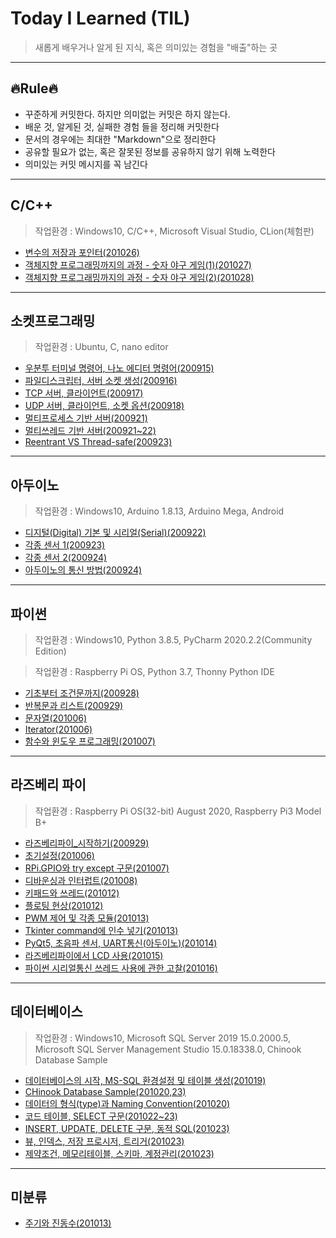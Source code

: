 # Today I Learned (TIL)
> 새롭게 배우거나 알게 된 지식, 혹은 의미있는 경험을 "배출"하는 곳
---
## 🔥Rule🔥
- 꾸준하게 커밋한다. 하지만 의미없는 커밋은 하지 않는다.
- 배운 것, 알게된 것, 실패한 경험 들을 정리해 커밋한다
- 문서의 경우에는 최대한 "Markdown"으로 정리한다
- 공유할 필요가 없는, 혹은 잘못된 정보를 공유하지 않기 위해 노력한다
- 의미있는 커밋 메시지를 꼭 남긴다
---
## C/C++
> 작업환경 : Windows10, C/C++, Microsoft Visual Studio, CLion(체험판)
- [변수의 저장과 포인터(201026)](./C,C++/변수_포인터_2020-10-26.md)
- [객체지향 프로그래밍까지의 과정 - 숫자 야구 게임(1)(201027)](./C,C++/숫자야구게임1_2020-10-27.md)
- [객체지향 프로그래밍까지의 과정 - 숫자 야구 게임(2)(201028)](./C,C++/숫자야구게임2_2020-10-28.md)
---
## 소켓프로그래밍
> 작업환경 : Ubuntu, C, nano editor
- [우분투 터미널 명령어, 나노 에디터 명령어(200915)](./소켓프로그래밍/우분투터미널_나노에디터_2020-09-15.md)
- [파일디스크립터, 서버 소켓 생성(200916)](./소켓프로그래밍/파일디스크립터_서버소켓생성_2020-09-16.md)
- [TCP 서버, 클라이언트(200917)](./소켓프로그래밍/TCP서버클라이언트_2020-09-17.md)
- [UDP 서버, 클라이언트, 소켓 옵션(200918)](./소켓프로그래밍/UDP서버클라이언트_소켓옵션_2020-09-18.md)
- [멀티프로세스 기반 서버(200921)](./소켓프로그래밍/멀티프로세스_기반_서버_2020-09-21.md)
- [멀티쓰레드 기반 서버(200921~22)](./소켓프로그래밍/멀티쓰레드_기반_서버_2020-09-22.md)
- [Reentrant VS Thread-safe(200923)](./소켓프로그래밍/Reentrant_VS_Thread-safe_2020-09-23.md)
---
## 아두이노
> 작업환경 : Windows10, Arduino 1.8.13, Arduino Mega, Android
- [디지털(Digital) 기본 및 시리얼(Serial)(200922)](./아두이노/디지털_기본_및_시리얼_2020-09-22.md)
- [각종 센서 1(200923)](./아두이노/각종_센서_1_2020-09-23.md)
- [각종 센서 2(200924)](./아두이노/각종_센서_2_2020-09-24.md)
- [아두이노의 통신 방법(200924)](./아두이노/아두이노의_통신_방법_2020-09-24.md)
---
## 파이썬
> 작업환경 : Windows10, Python 3.8.5, PyCharm 2020.2.2(Community Edition)

> 작업환경 : Raspberry Pi OS, Python 3.7, Thonny Python IDE
- [기초부터 조건문까지(200928)](./파이썬/기초부터_조건문까지_2020-09-28.md)
- [반복문과 리스트(200929)](./파이썬/반복문과_리스트_2020-09-29.md)
- [문자열(201006)](./파이썬/문자열_2020-10-06.md)
- [Iterator(201006)](./파이썬/Iterator_2020-10-06.md)
- [함수와 윈도우 프로그래밍(201007)](./파이썬/함수_윈도우프로그래밍_2020-10-07.md)
---
## 라즈베리 파이
> 작업환경 : Raspberry Pi OS(32-bit) August 2020, Raspberry Pi3 Model B+
- [라즈베리파이_시작하기(200929)](./라즈베리파이/라즈베리파이_시작하기_2020-09-29.md)
- [초기설정(201006)](./라즈베리파이/초기설정_2020-10-06.md)
- [RPi.GPIO와 try except 구문(201007)](./라즈베리파이/RPi.GPIO_try_except_2020-10-07.md)
- [디바운싱과 인터럽트(201008)](./라즈베리파이/디바운싱_인터럽트_2020-10-08.md)
- [키패드와 쓰레드(201012)](./라즈베리파이/키패드_쓰레드_2020-10-12.md)
- [플로팅 현상(201012)](./라즈베리파이/플로팅_현상_2020-10-12.md)
- [PWM 제어 및 각종 모듈(201013)](./라즈베리파이/PWM_모터_부저_2020-10-13.md)
- [Tkinter command에 인수 넣기(201013)](./라즈베리파이/Tkinter버튼command에인수넣기_2020-10-13.md)
- [PyQt5, 초음파 센서, UART통신(아두이노)(201014)](./라즈베리파이/초음파센서_UART통신_2020-10-14.md)
- [라즈베리파이에서 LCD 사용(201015)](./라즈베리파이/LCD_2020-10-15.md)
- [파이썬 시리얼통신 쓰레드 사용에 관한 고찰(201016)](./라즈베리파이/파이썬_시리얼_쓰레드_사용법_고찰_2020-10-16.md)
---
## 데이터베이스
> 작업환경 : Windows10, Microsoft SQL Server 2019 15.0.2000.5, Microsoft SQL Server Management Studio 15.0.18338.0, Chinook Database Sample
- [데이터베이스의 시작, MS-SQL 환경설정 및 테이블 생성(201019)](./데이터베이스/데이터베이스시작_mssql환경설정_2020-10-19.md)
- [CHinook Database Sample(201020,23)](./데이터베이스/Chinook_Database_Sample_2020-10-20.md)
- [데이터의 형식(type)과 Naming Convention(201020)](./데이터베이스/데이터_형식_2020-10-20.md)
- [코드 테이블, SELECT 구문(201022~23)](./데이터베이스/코드테이블_select_2020-10-22.md)
- [INSERT, UPDATE, DELETE 구문, 동적 SQL(201023)](./데이터베이스/insert_update_delete_2020-10-23.md)
- [뷰, 인덱스, 저장 프로시저, 트리거(201023)](./데이터베이스/뷰_인덱스_프로시저_트리거_2020-10-23.md)
- [제약조건, 메모리테이블, 스키마, 계정관리(201023)](./데이터베이스/제약조건_메모리테이블_스키마_2020-10-23.md)
---
## 미분류
- [주기와 진동수(201013)](./미분류/주기_진동수_2020-10-13.md)